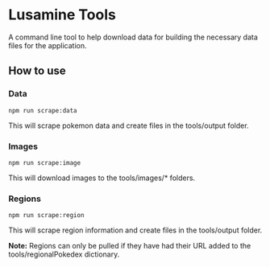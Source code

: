# Lusamine Tools

A command line tool to help download data for building the necessary data files for the application.

## How to use

### Data

`npm run scrape:data`

This will scrape pokemon data and create files in the tools/output folder.

### Images

`npm run scrape:image`

This will download images to the tools/images/\* folders.

### Regions

`npm run scrape:region`

This will scrape region information and create files in the tools/output folder.

**Note:** Regions can only be pulled if they have had their URL added to the tools/regionalPokedex dictionary.
